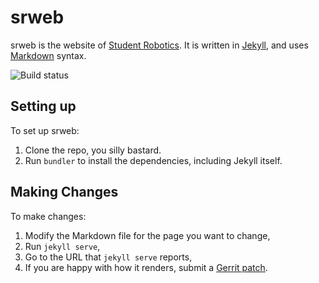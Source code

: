 srweb
=====

srweb is the website of [Student Robotics][srobo]. It is written in [Jekyll][jekyll], and uses [Markdown][markdown] syntax.

![Build status][build-badge]

Setting up
----------

To set up srweb:

1. Clone the repo, you silly bastard.
2. Run `bundler` to install the dependencies, including Jekyll itself.

Making Changes
--------------

To make changes:

1. Modify the Markdown file for the page you want to change,
2. Run `jekyll serve`,
3. Go to the URL that `jekyll serve` reports,
4. If you are happy with how it renders, submit a [Gerrit patch][gerrit-patch].


[srobo]: https://www.studentrobotics.org/
[jekyll]: http://jekyllrb.com/
[markdown]: http://daringfireball.net/projects/markdown/syntax
[gerrit-patch]: https://www.studentrobotics.org/trac/wiki/Gerrit
[build-badge]: https://circleci.com/gh/prophile/srweb-jekyll.png

